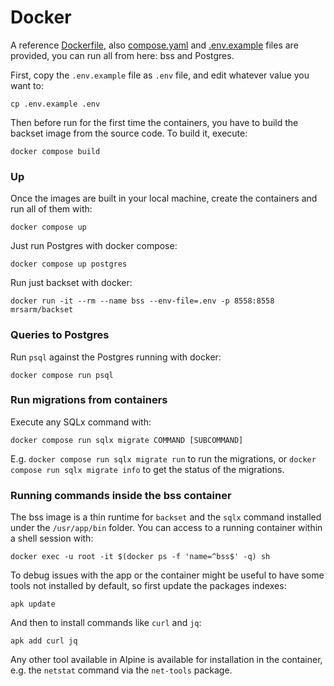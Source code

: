 # Docker

A reference [Dockerfile](../Dockerfile), also [compose.yaml](../compose.yaml) and
[.env.example](../.env.example) files are provided, you can run
all from here: bss and Postgres.

First, copy the `.env.example` file as `.env` file, and edit whatever
value you want to:

```shell
cp .env.example .env
```

Then before run for the first time the containers, you have to build
the backset image from the source code. To build it, execute:

```shell
docker compose build
```

### Up

Once the images are built in your local machine, create the containers
and run all of them with:

```shell
docker compose up
```

Just run Postgres with docker compose:

```shell
docker compose up postgres
```

Run just backset with docker:

```shell
docker run -it --rm --name bss --env-file=.env -p 8558:8558 mrsarm/backset
```

### Queries to Postgres

Run `psql` against the Postgres running with docker:

```shell
docker compose run psql
```

### Run migrations from containers

Execute any SQLx command with:

```shell
docker compose run sqlx migrate COMMAND [SUBCOMMAND]
```

E.g. `docker compose run sqlx migrate run` to run
the migrations, or `docker compose run sqlx migrate info`
to get the status of the migrations.

### Running commands inside the bss container

The bss image is a thin runtime for `backset` and the `sqlx`
command installed under the `/usr/app/bin` folder. You can
access to a running container within a shell session with:

```shell
docker exec -u root -it $(docker ps -f 'name=^bss$' -q) sh
```

To debug issues with the app or the container might be useful
to have some tools not installed by default, so first update
the packages indexes:

```shell
apk update
```

And then to install commands like `curl` and `jq`:

```shell
apk add curl jq
```

Any other tool available in Alpine is available for installation
in the container, e.g. the `netstat` command via the `net-tools` package.
